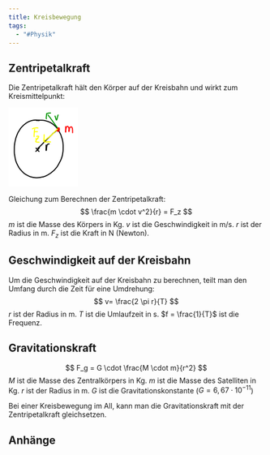 ```yaml
---
title: Kreisbewegung
tags:
  - "#Physik"
---
```


## Zentripetalkraft

Die Zentripetalkraft hält den Körper auf der Kreisbahn und wirkt zum Kreismittelpunkt:

![](./kreisbewegung.png)

Gleichung zum Berechnen der Zentripetalkraft:
$$ \frac{m \cdot v^2}{r} = F_z $$
$m$ ist die Masse des Körpers in Kg.
$v$ ist die Geschwindigkeit in m/s.
$r$ ist der Radius in m.
$F_z$ ist die Kraft in N (Newton).

## Geschwindigkeit auf der Kreisbahn

Um die Geschwindigkeit auf der Kreisbahn zu berechnen, teilt man den Umfang durch die Zeit für eine Umdrehung:
$$ v= \frac{2 \pi r}{T} $$
$r$ ist der Radius in m.
$T$ ist die Umlaufzeit in s.
$f = \frac{1}{T}$ ist die Frequenz.

## Gravitationskraft

$$ F_g = G \cdot \frac{M \cdot m}{r^2} $$
$M$ ist die Masse des Zentralkörpers in Kg.
$m$ ist die Masse des Satelliten in Kg.
$r$ ist der Radius in m.
$G$ ist die Gravitationskonstante ($G=6,67 \cdot 10^{-11}$)

Bei einer Kreisbewegung im All, kann man die Gravitationskraft mit der Zentripetalkraft gleichsetzen.

## Anhänge